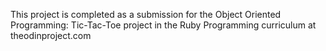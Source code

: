 This project is completed as a submission for the Object Oriented Programming: Tic-Tac-Toe project in the Ruby Programming curriculum at theodinproject.com